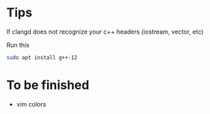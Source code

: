 # Tips

If clangd does not recognize your c++ headers (iostream, vector, etc)

Run this

```bash
sudo apt install g++-12
```
# To be finished
- vim colors
